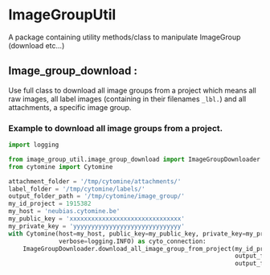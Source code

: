 # ImageGroupUtil
A package containing utility methods/class to manipulate ImageGroup (download etc...)

## Image_group_download :
Use full class to download all image groups from a project which means all raw images, all label images (containing in their filenames `_lbl.`) and all attachments, a specific image group.

### Example to download all image groups from a project.
```python
import logging

from image_group_util.image_group_download import ImageGroupDownloader
from cytomine import Cytomine

attachment_folder = '/tmp/cytomine/attachments/'
label_folder = '/tmp/cytomine/labels/'
output_folder_path = '/tmp/cytomine/image_group/'
my_id_project = 1915382
my_host = 'neubias.cytomine.be'
my_public_key = 'xxxxxxxxxxxxxxxxxxxxxxxxxxxxxxx'
my_private_key = 'yyyyyyyyyyyyyyyyyyyyyyyyyyyyyy'
with Cytomine(host=my_host, public_key=my_public_key, private_key=my_private_key,
              verbose=logging.INFO) as cyto_connection:
    ImageGroupDownloader.download_all_image_group_from_project(my_id_project, output_folder_path,
                                                               output_folder_label_image=label_folder,
                                                               output_folder_path_attachment=attachment_folder)